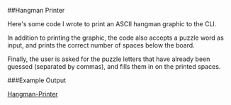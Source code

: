##Hangman Printer

Here's some code I wrote to print an ASCII hangman graphic to the CLI.

In addition to printing the graphic, the code also accepts a puzzle word as input, and prints the correct number of spaces below the board.

Finally, the user is asked for the puzzle letters that have already been guessed (separated by commas), and fills them in on the printed spaces.

###Example Output

[Hangman-Printer](http://gdurl.com/fnJm)
